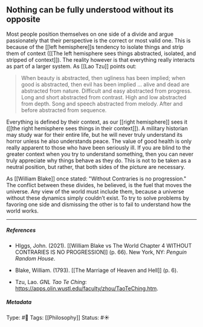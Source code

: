 ## Nothing can be fully understood without its opposite # 

Most people position themselves on one side of a divide and argue passionately that their perspective is the correct or most valid one. This is because of the [[left hemisphere]]s tendency to isolate things and strip them of context ([[The left hemisphere sees things abstracted, isolated, and stripped of context]]). The reality however is that everything really interacts as part of a larger system. As [[Lao Tzu]] points out: 

> When beauty is abstracted, then ugliness has been implied; when good is abstracted, then evil has been implied ... alive and dead are abstracted from nature. Difficult and easy abstracted from progress. Long and short abstracted from contrast. High and low abstracted from depth. Song and speech abstracted from melody. After and before abstracted from sequence.

Everything is defined by their context, as our [[right hemisphere]] sees it ([[the right hemisphere sees things in their context]]). A military historian may study war for their entire life, but he will never truly understand its horror unless he also understands peace. The value of good health is only really apparent to those who have been seriously ill. If you are blind to the greater context when you try to understand something, then you can never truly appreciate why things behave as they do. This is not to be taken as a neutral position, but rather, that both sides of the picture are necessary. 

As [[William Blake]] once stated: "Without Contraries is no progression." The conflict between these divides, he believed, is the fuel that moves the universe. Any view of the world must include them, because a universe without these dynamics simply couldn’t exist. To try to solve problems by favoring one side and dismissing the other is to fail to understand how the world works.

___

##### References

- HIggs, John. (2021). [[William Blake vs The World Chapter 4 WITHOUT CONTRARIES IS NO PROGRESSION]] (p. 66). New York, NY: _Penguin Random House_.

- Blake, William. (1793). [[The Marriage of Heaven and Hell]] (p. 6).

- Tzu, Lao. _GNL Tao Te Ching_: https://apps.olin.wustl.edu/faculty/zhou/TaoTeChing.htm.

##### Metadata

Type: #🔴 
Tags: [[Philosophy]] 
Status: #☀️ 